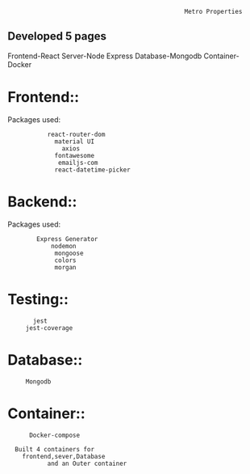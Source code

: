                                                      Metro Properties
## Developed 5 pages
   Frontend-React
   Server-Node Express
   Database-Mongodb
   Container-Docker

# Frontend::

 Packages used: 

               react-router-dom
                 material UI
                   axios
                 fontawesome                 
                  emailjs-com
                 react-datetime-picker

# Backend::

Packages used: 

            Express Generator
                nodemon
                 mongoose
                 colors
                 morgan
# Testing::

           jest
         jest-coverage

# Database::

         Mongodb

 # Container::

          Docker-compose

      Built 4 containers for 
        frontend,sever,Database 
               and an Outer container          



